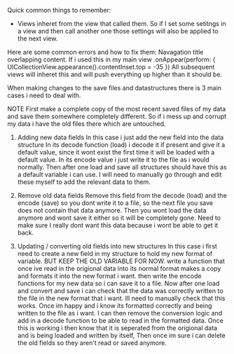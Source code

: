


Quick common things to remember:
* Views inheret from the view that called them. So if I set some setitngs in a view and then call another one those settings will also be applied to the next view.


Here are some common errors and how to fix them:
Navagation title overlapping content.
If i used this in my main view
.onAppear(perform: {
  UICollectionView.appearance().contentInset.top = -35
})
All subsequent views will inheret this and will push everything up higher than it should be.


When making changes to the save files and datastructures there is 3 main cases i need to deal with.

NOTE First make a complete copy of the most recent saved files of my data and save them somewhere completely different. So if i mess up and corrupt my data i have the old files there which are untouched.

1. Adding new data fields
In this case i just add the new field into the data structure
In its decode function (load) i decode it if present and give it a default value, since it wont exist the first time it will be loaded with a default value.
In its encode value i just write it to the file as i would normally.
Then after one load and save all structures should have this as a default variable i can use. I will need to manually go through and edit these myself to add the relevant data to them.

2. Remove old data fields
Remove this field from the decode (load) and the encode (save) so you dont write it to a file, so the next file you save does not contain that data anymore.
Then you wont load the data anymore and wont save it either so it will be completely gone.
Need to make sure I really dont want this data because i wont be able to get it back.

3. Updating / converting old fields into new structures
In this case i first need to create a new field in my structure to hold my new format of variable.
BUT KEEP THE OLD VARIABLE FOR NOW.
write a function that once ive read in the origional data into its normal format makes a copy and formats it into the new format i want.
then write the encode functions for my new data so i can save it to a file.
Now after one load and convert and save i can check that the data was correctly written to the file in the new format that i want. Ill need to manually check that this works.
Once im happy and i know its formatted correctly and being written to the file as i want. I can then remove the conversion logic and add in a decode function to be able to read  in the formatted data.
Once this is working i then know that it is seperated from the origional data and is being loaded and written by itself, Then once im sure i can delete the old fields so they aren't read or saved anymore.
